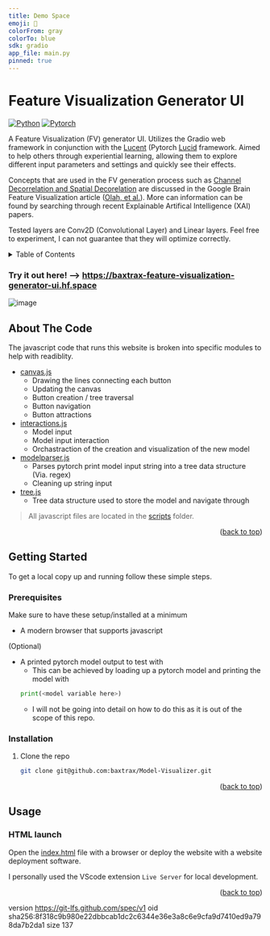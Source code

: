 ```yaml
---
title: Demo Space
emoji: 🎨
colorFrom: gray
colorTo: blue
sdk: gradio
app_file: main.py
pinned: true
---
```



# Feature Visualization Generator UI

[![Python][Python-badge]][Python-url]
[![Pytorch][Pytorch-badge]][Pytorch-url]

A Feature Visualization (FV) generator UI. Utilizes the Gradio web framework in conjunction with the [Lucent](https://github.com/greentfrapp/lucent) (Pytorch [Lucid](https://github.com/tensorflow/lucid) framework. Aimed to help others through experiential learning, allowing them to explore different input parameters and settings and quickly see their effects.

Concepts that are used in the FV generation process such as [Channel Decorrelation and Spatial Decorelation](https://distill.pub/2017/feature-visualization/#d-footnote-8:~:text=the%20training%20data.-,Preconditioning%20and%20Parameterization,-In%20the%20previous) are discussed in the Google Brain Feature Visualization article ([Olah, et al.](https://distill.pub/2017/feature-visualization/)). More can information can be found by searching through recent Explainable Artifical Intelligence (XAI) papers.

Tested layers are Conv2D (Convolutional Layer) and Linear layers. Feel free to experiment, I can not guarantee that they will optimize correctly.

<!-- TABLE OF CONTENTS -->
<details>
  <summary>Table of Contents</summary>
  <ol>
    <li>
      <a href="#about-the-code">About The Code</a>
    </li>
    <li>
      <a href="#getting-started">Getting Started</a>
      <ul>
        <li><a href="#prerequisites">Prerequisites</a></li>
        <li><a href="#installation">Installation</a></li>
      </ul>
    </li>
    <li>
      <a href="#usage">Usage</a>
      <ul>
        <li><a href="#html-launch">HTML launch</a></li>
      </ul>
    </li>
  </ol>
</details>

### Try it out here! --> https://baxtrax-feature-visualization-generator-ui.hf.space


![image](https://github.com/baxtrax/Model-Visualizer/assets/34373485/5c358087-00bb-4bb6-a699-123999ceb367)

<!-- Improved compatibility of back to top link: See: https://github.com/othneildrew/Best-README-Template/pull/73 -->
<a name="readme-top"></a>

<!-- ABOUT THE CODE-->
## About The Code

The javascript code that runs this website is broken into specific modules to help with readiblity. 

* [canvas.js](scripts/canvas.js)
  * Drawing the lines connecting each button
  * Updating the canvas
  * Button creation / tree traversal
  * Button navigation
  * Button attractions
* [interactions.js](scripts/interactions.js)
  * Model input
  * Model input interaction
  * Orchastraction of the creation and visualization of the new model
* [modelparser.js](scripts/modelparser.js)
  * Parses pytorch print model input string into a tree data structure (Via. regex)
  * Cleaning up string input
* [tree.js](scripts/tree.js)
  * Tree data structure used to store the model and navigate through

> All javascript files are located in the [scripts](scripts) folder.

<p align="right">(<a href="#readme-top">back to top</a>)</p>

<!-- GETTING STARTED -->
## Getting Started
To get a local copy up and running follow these simple steps.

### Prerequisites

Make sure to have these setup/installed at a minimum
* A modern browser that supports javascript

(Optional)
* A printed pytorch model output to test with
  * This can be achieved by loading up a pytorch model and printing the model with
  ```python
  print(<model variable here>)
  ```
    * I will not be going into detail on how to do this as it is out of the scope of this repo.

### Installation

1. Clone the repo
   ```sh
   git clone git@github.com:baxtrax/Model-Visualizer.git
   ```
<p align="right">(<a href="#readme-top">back to top</a>)</p>

<!-- USAGE EXAMPLES -->
## Usage
### HTML launch
Open the [index.html](index.html) file with a browser or deploy the website with a website deployment software.

I personally used the VScode extension `Live Server` for local development.

<p align="right">(<a href="#readme-top">back to top</a>)</p>


<!-- MARKDOWN LINKS & IMAGES -->
<!-- https://www.markdownguide.org/basic-syntax/#reference-style-links -->
[Python-badge]: https://img.shields.io/badge/Python-3776AB.svg?style=for-the-badge&logo=python&logoColor=FFD343
[Python-url]: https://www.python.org/
[Pytorch-badge]: https://img.shields.io/badge/Pytorch-EE4C2C.svg?style=for-the-badge&logo=pytorch&logoColor=white
[Pytorch-url]: https://pytorch.org/


version https://git-lfs.github.com/spec/v1
oid sha256:8f318c9b980e22dbbcab1dc2c6344e36e3a8c6e9cfa9d7410ed9a798da7b2da1
size 137
